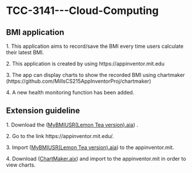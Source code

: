 # TCC-3141---Cloud-Computing

## BMI application
<p>1. This application aims to record/save the BMI every time users calculate their latest BMI.</p>
<p>2. This application is created by using https://appinventor.mit.edu</p>
<p>3. The app can display charts to show the recorded BMI using chartmaker (https://github.com/MillsCS215AppInventorProj/chartmaker)</p>
<p>4. A new health monitoring function has been added.</p>

## Extension guideline
<p>1. Download the (<a href="https://github.com/1171103091/TCC-3141---Cloud-Computing/blob/df60f6e1c1bafaa1e75046f7168a830918bdb28c/MyBMIUSR(Lemon%20Tea%20version).aia" download>MyBMIUSR(Lemon Tea version).aia</a>) .</p>
<p>2. Go to the link https://appinventor.mit.edu/.</p>
<p>3. Import (<a href="https://github.com/1171103091/TCC-3141---Cloud-Computing/blob/df60f6e1c1bafaa1e75046f7168a830918bdb28c/MyBMIUSR(Lemon%20Tea%20version).aia" download>MyBMIUSR(Lemon Tea version).aia</a>) to the appinventor.mit.</p>
<p>4. Download (<a href="https://github.com/1171103091/TCC-3141---Cloud-Computing/blob/03391ddf9f6dba418d2ab17e7623bf5473094979/edu.mills.appinventor.ChartMaker.aix" download>ChartMaker.aix</a>) and import to the appinventor.mit in order to view charts.</p>


